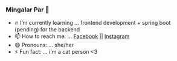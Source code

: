 ### Mingalar Par 👋

<!--
**SLN4403/SLN4403** is a ✨ _special_ ✨ repository because its `README.md` (this file) appears on your GitHub profile.

Here are some ideas to get you started:
-->
- 🔥 I’m currently learning ... frontend development + spring boot (pending) for the backend
- 📫 How to reach me: ... [Facebook](https://www.facebook.com/su.lei.3785?mibextid=ZbWKwL) || [Instagram](https://instagram.com/sulei.nd?igshid=ZDc4ODBmNjlmNQ==)
- 😄 Pronouns: ... she/her
- ⚡ Fun fact: ... i'm a cat person <3 
